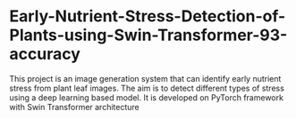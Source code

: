 # Early-Nutrient-Stress-Detection-of-Plants-using-Swin-Transformer-93-accuracy
This project is an image generation system that can identify early nutrient stress from plant leaf images. The aim is to detect different types of stress using a deep learning based model. It is developed on PyTorch framework with Swin Transformer architecture
